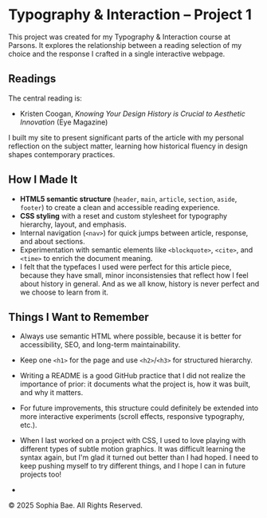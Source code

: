 # Typography & Interaction – Project 1

This project was created for my Typography & Interaction course at Parsons. It explores the relationship between a reading selection of my choice and the response I crafted in a single interactive webpage.

## Readings
The central reading is:
- Kristen Coogan, *Knowing Your Design History is Crucial to Aesthetic Innovation* (Eye Magazine)

I built my site to present significant parts of the article with my personal reflection on the subject matter, learning how historical fluency in design shapes contemporary practices.

## How I Made It
- **HTML5 semantic structure** (`header`, `main`, `article`, `section`, `aside`, `footer`) to create a clean and accessible reading experience.
- **CSS styling** with a reset and custom stylesheet for typography hierarchy, layout, and emphasis.
- Internal navigation (`<nav>`) for quick jumps between article, response, and about sections.
- Experimentation with semantic elements like `<blockquote>`, `<cite>`, and `<time>` to enrich the document meaning.
- I felt that the typefaces I used were perfect for this article piece, because they have small, minor inconsistensies that reflect how I feel about history in general. And as we all know, history is never perfect and we choose to learn from it.

## Things I Want to Remember
- Always use semantic HTML where possible, because it is better for accessibility, SEO, and long-term maintainability.
- Keep one `<h1>` for the page and use `<h2>`/`<h3>` for structured hierarchy.
- Writing a README is a good GitHub practice that I did not realize the importance of prior: it documents what the project is, how it was built, and why it matters.
- For future improvements, this structure could definitely be extended into more interactive experiments (scroll effects, responsive typography, etc.).
- When I last worked on a project with CSS, I used to love playing with different types of subtle motion graphics. It was difficult learning the syntax again, but I'm glad it turned out better than I had hoped. I need to keep pushing myself to try different things, and I hope I can in future projects too!

-

© 2025 Sophia Bae. All Rights Reserved.
